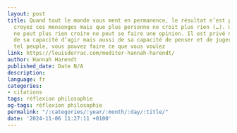 ```yaml
---
layout: post
title: Quand tout le monde vous ment en permanence, le résultat n’est pas que vous
  croyez ces mensonges mais que plus personne ne croit plus rien (…). Un peuple qui
  ne peut plus rien croire ne peut se faire une opinion. Il est privé non seulement
  de sa capacité d’agir mais aussi de sa capacité de penser et de juger. Et avec un
  tel peuple, vous pouvez faire ce que vous voulez
link: https://louisderrac.com/mediter-hannah-harendt/
author: Hannah Harendt
published_date: Date N/A
description: 
language: fr
categories:
- citations
tags: réflexion philosophie
og-tags: réflexion philosophie
permalink: "/:categories/:year/:month/:day/:title/"
date: '2024-11-06 11:27:11 +0100'
---
```

